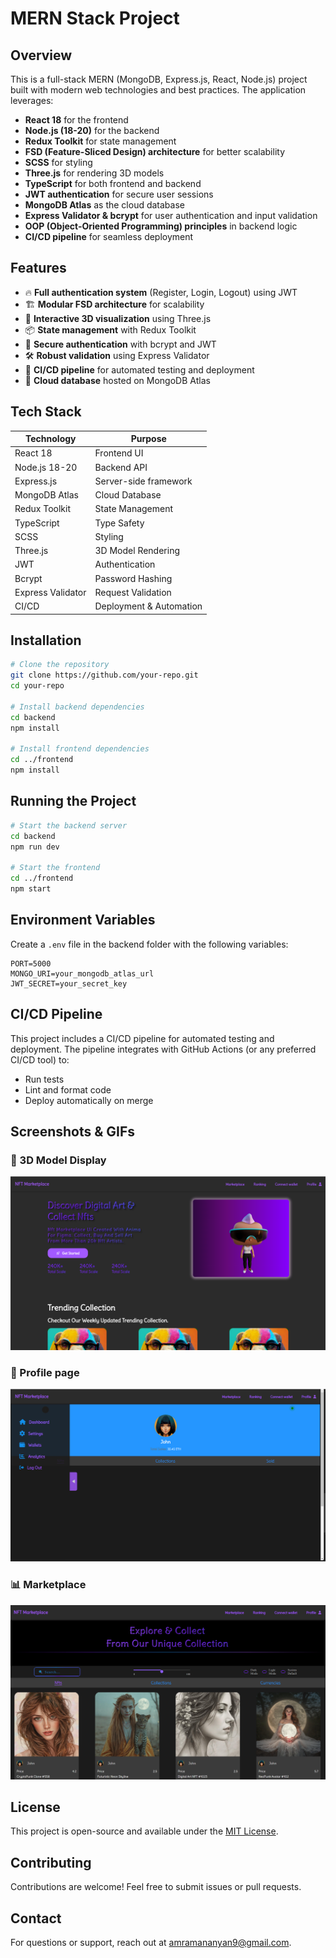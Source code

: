 # MERN Stack Project

## Overview

This is a full-stack MERN (MongoDB, Express.js, React, Node.js) project built with modern web technologies and best practices. The application leverages:

- **React 18** for the frontend
- **Node.js (18-20)** for the backend
- **Redux Toolkit** for state management
- **FSD (Feature-Sliced Design) architecture** for better scalability
- **SCSS** for styling
- **Three.js** for rendering 3D models
- **TypeScript** for both frontend and backend
- **JWT authentication** for secure user sessions
- **MongoDB Atlas** as the cloud database
- **Express Validator & bcrypt** for user authentication and input validation
- **OOP (Object-Oriented Programming) principles** in backend logic
- **CI/CD pipeline** for seamless deployment

## Features

- 🔥 **Full authentication system** (Register, Login, Logout) using JWT
- 🏗 **Modular FSD architecture** for scalability
- 🎨 **Interactive 3D visualization** using Three.js
- 📦 **State management** with Redux Toolkit
- 🔐 **Secure authentication** with bcrypt and JWT
- 🛠 **Robust validation** using Express Validator
- 🚀 **CI/CD pipeline** for automated testing and deployment
- 📡 **Cloud database** hosted on MongoDB Atlas

## Tech Stack

| Technology        | Purpose                 |
| ----------------- | ----------------------- |
| React 18          | Frontend UI             |
| Node.js 18-20     | Backend API             |
| Express.js        | Server-side framework   |
| MongoDB Atlas     | Cloud Database          |
| Redux Toolkit     | State Management        |
| TypeScript        | Type Safety             |
| SCSS              | Styling                 |
| Three.js          | 3D Model Rendering      |
| JWT               | Authentication          |
| Bcrypt            | Password Hashing        |
| Express Validator | Request Validation      |
| CI/CD             | Deployment & Automation |

## Installation

```bash
# Clone the repository
git clone https://github.com/your-repo.git
cd your-repo

# Install backend dependencies
cd backend
npm install

# Install frontend dependencies
cd ../frontend
npm install
```

## Running the Project

```bash
# Start the backend server
cd backend
npm run dev

# Start the frontend
cd ../frontend
npm start
```

## Environment Variables

Create a `.env` file in the backend folder with the following variables:

```env
PORT=5000
MONGO_URI=your_mongodb_atlas_url
JWT_SECRET=your_secret_key
```

## CI/CD Pipeline

This project includes a CI/CD pipeline for automated testing and deployment. The pipeline integrates with GitHub Actions (or any preferred CI/CD tool) to:

- Run tests
- Lint and format code
- Deploy automatically on merge

## Screenshots & GIFs

### 🎨 3D Model Display

![3D Model](./readmeImages/3dModel.png)

### 🔐 Profile page

![Profile page](./readmeImages/profile_page.png)

### 📊 Marketplace

![Marketplace](./readmeImages//marketPlace.png)

## License

This project is open-source and available under the [MIT License](LICENSE).

## Contributing

Contributions are welcome! Feel free to submit issues or pull requests.

## Contact

For questions or support, reach out at [amramananyan9@gmail.com](mailto:amramananyan9@gmail.com).
